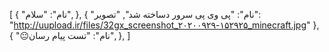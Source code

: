 
[
  {
    "نام": "سلام",
  },
  {
    "نام": "پی وی پی سرور دساخته شد",
    "تصویر": "http://uupload.ir/files/32gx_screenshot_۲۰۲۰۰۹۲۹-۱۵۲۹۲۵_minecraft.jpg"
  },
  {
    "😐نام": "تست پیام رسان",
  },
]
